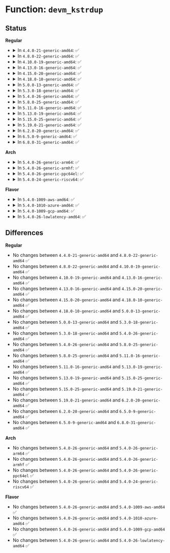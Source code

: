 # Function: <code>devm_kstrdup</code>

## Status
<b>Regular</b>
<ul>
<li>
<details>
<summary>In <code>4.4.0-21-generic-amd64</code>: ✅</summary>

```c
char * devm_kstrdup(struct device * dev, const char * s, gfp_t gfp)
```

```json
{
  "name": "devm_kstrdup",
  "collision_type": "Unique Global",
  "inline_type": "No",
  "funcs": [
    {
      "addr": 18446744071584414000,
      "name": "devm_kstrdup",
      "external": true,
      "loc": "drivers/base/devres.c:804",
      "file": "drivers/base/devres.c",
      "inline": "seen, unknown",
      "caller_inline": [],
      "caller_func": []
    }
  ],
  "symbols": [
    {
      "addr": 18446744071584414000,
      "name": "devm_kstrdup",
      "section": ".text",
      "bind": "STB_GLOBAL",
      "size": 92
    }
  ]
}
```
</details>
</li>
<li>
<details>
<summary>In <code>4.8.0-22-generic-amd64</code>: ✅</summary>

```c
char * devm_kstrdup(struct device * dev, const char * s, gfp_t gfp)
```

```json
{
  "name": "devm_kstrdup",
  "collision_type": "Unique Global",
  "inline_type": "No",
  "funcs": [
    {
      "addr": 18446744071584749312,
      "name": "devm_kstrdup",
      "external": true,
      "loc": "drivers/base/devres.c:804",
      "file": "drivers/base/devres.c",
      "inline": "seen, unknown",
      "caller_inline": [],
      "caller_func": []
    }
  ],
  "symbols": [
    {
      "addr": 18446744071584749312,
      "name": "devm_kstrdup",
      "section": ".text",
      "bind": "STB_GLOBAL",
      "size": 99
    }
  ]
}
```
</details>
</li>
<li>
<details>
<summary>In <code>4.10.0-19-generic-amd64</code>: ✅</summary>

```c
char * devm_kstrdup(struct device * dev, const char * s, gfp_t gfp)
```

```json
{
  "name": "devm_kstrdup",
  "collision_type": "Unique Global",
  "inline_type": "No",
  "funcs": [
    {
      "addr": 18446744071584939440,
      "name": "devm_kstrdup",
      "external": true,
      "loc": "drivers/base/devres.c:805",
      "file": "drivers/base/devres.c",
      "inline": "seen, unknown",
      "caller_inline": [],
      "caller_func": [
        "drivers/pinctrl/pinctrl-sx150x.c:sx150x_probe",
        "drivers/pinctrl/pinctrl-sx150x.c:sx150x_probe"
      ]
    }
  ],
  "symbols": [
    {
      "addr": 18446744071584939440,
      "name": "devm_kstrdup",
      "section": ".text",
      "bind": "STB_GLOBAL",
      "size": 99
    }
  ]
}
```
</details>
</li>
<li>
<details>
<summary>In <code>4.13.0-16-generic-amd64</code>: ✅</summary>

```c
char * devm_kstrdup(struct device * dev, const char * s, gfp_t gfp)
```

```json
{
  "name": "devm_kstrdup",
  "collision_type": "Unique Global",
  "inline_type": "No",
  "funcs": [
    {
      "addr": 18446744071585024272,
      "name": "devm_kstrdup",
      "external": true,
      "loc": "drivers/base/devres.c:805",
      "file": "drivers/base/devres.c",
      "inline": "seen, unknown",
      "caller_inline": [],
      "caller_func": [
        "drivers/pinctrl/pinctrl-sx150x.c:sx150x_probe",
        "drivers/pinctrl/pinctrl-sx150x.c:sx150x_probe"
      ]
    }
  ],
  "symbols": [
    {
      "addr": 18446744071585024272,
      "name": "devm_kstrdup",
      "section": ".text",
      "bind": "STB_GLOBAL",
      "size": 99
    }
  ]
}
```
</details>
</li>
<li>
<details>
<summary>In <code>4.15.0-20-generic-amd64</code>: ✅</summary>

```c
char * devm_kstrdup(struct device * dev, const char * s, gfp_t gfp)
```

```json
{
  "name": "devm_kstrdup",
  "collision_type": "Unique Global",
  "inline_type": "No",
  "funcs": [
    {
      "addr": 18446744071585446880,
      "name": "devm_kstrdup",
      "external": true,
      "loc": "drivers/base/devres.c:805",
      "file": "drivers/base/devres.c",
      "inline": "seen, unknown",
      "caller_inline": [],
      "caller_func": [
        "drivers/pinctrl/pinctrl-sx150x.c:sx150x_probe",
        "drivers/pinctrl/pinctrl-sx150x.c:sx150x_probe"
      ]
    }
  ],
  "symbols": [
    {
      "addr": 18446744071585446880,
      "name": "devm_kstrdup",
      "section": ".text",
      "bind": "STB_GLOBAL",
      "size": 99
    }
  ]
}
```
</details>
</li>
<li>
<details>
<summary>In <code>4.18.0-10-generic-amd64</code>: ✅</summary>

```c
char * devm_kstrdup(struct device * dev, const char * s, gfp_t gfp)
```

```json
{
  "name": "devm_kstrdup",
  "collision_type": "Unique Global",
  "inline_type": "No",
  "funcs": [
    {
      "addr": 18446744071585690112,
      "name": "devm_kstrdup",
      "external": true,
      "loc": "drivers/base/devres.c:809",
      "file": "drivers/base/devres.c",
      "inline": "seen, unknown",
      "caller_inline": [],
      "caller_func": [
        "drivers/pinctrl/pinctrl-sx150x.c:sx150x_probe",
        "drivers/pinctrl/pinctrl-sx150x.c:sx150x_probe"
      ]
    }
  ],
  "symbols": [
    {
      "addr": 18446744071585690112,
      "name": "devm_kstrdup",
      "section": ".text",
      "bind": "STB_GLOBAL",
      "size": 99
    }
  ]
}
```
</details>
</li>
<li>
<details>
<summary>In <code>5.0.0-13-generic-amd64</code>: ✅</summary>

```c
char * devm_kstrdup(struct device * dev, const char * s, gfp_t gfp)
```

```json
{
  "name": "devm_kstrdup",
  "collision_type": "Unique Global",
  "inline_type": "No",
  "funcs": [
    {
      "addr": 18446744071585820096,
      "name": "devm_kstrdup",
      "external": true,
      "loc": "drivers/base/devres.c:817",
      "file": "drivers/base/devres.c",
      "inline": "seen, unknown",
      "caller_inline": [],
      "caller_func": [
        "drivers/pinctrl/pinctrl-sx150x.c:sx150x_probe",
        "drivers/pinctrl/pinctrl-sx150x.c:sx150x_probe",
        "drivers/base/devres.c:devm_kstrdup_const"
      ]
    }
  ],
  "symbols": [
    {
      "addr": 18446744071585820096,
      "name": "devm_kstrdup",
      "section": ".text",
      "bind": "STB_GLOBAL",
      "size": 99
    }
  ]
}
```
</details>
</li>
<li>
<details>
<summary>In <code>5.3.0-18-generic-amd64</code>: ✅</summary>

```c
char * devm_kstrdup(struct device * dev, const char * s, gfp_t gfp)
```

```json
{
  "name": "devm_kstrdup",
  "collision_type": "Unique Global",
  "inline_type": "No",
  "funcs": [
    {
      "addr": 18446744071586053776,
      "name": "devm_kstrdup",
      "external": true,
      "loc": "drivers/base/devres.c:839",
      "file": "drivers/base/devres.c",
      "inline": "seen, unknown",
      "caller_inline": [],
      "caller_func": [
        "drivers/pinctrl/pinctrl-sx150x.c:sx150x_probe",
        "drivers/pinctrl/pinctrl-sx150x.c:sx150x_probe",
        "drivers/base/devres.c:devm_kstrdup_const"
      ]
    }
  ],
  "symbols": [
    {
      "addr": 18446744071586053776,
      "name": "devm_kstrdup",
      "section": ".text",
      "bind": "STB_GLOBAL",
      "size": 102
    }
  ]
}
```
</details>
</li>
<li>
<details>
<summary>In <code>5.4.0-26-generic-amd64</code>: ✅</summary>

```c
char * devm_kstrdup(struct device * dev, const char * s, gfp_t gfp)
```

```json
{
  "name": "devm_kstrdup",
  "collision_type": "Unique Global",
  "inline_type": "No",
  "funcs": [
    {
      "addr": 18446744071586201808,
      "name": "devm_kstrdup",
      "external": true,
      "loc": "drivers/base/devres.c:839",
      "file": "drivers/base/devres.c",
      "inline": "seen, unknown",
      "caller_inline": [],
      "caller_func": [
        "drivers/pinctrl/pinctrl-sx150x.c:sx150x_probe",
        "drivers/pinctrl/pinctrl-sx150x.c:sx150x_probe",
        "drivers/base/devres.c:devm_kstrdup_const",
        "drivers/power/supply/power_supply_hwmon.c:power_supply_add_hwmon_sysfs"
      ]
    }
  ],
  "symbols": [
    {
      "addr": 18446744071586201808,
      "name": "devm_kstrdup",
      "section": ".text",
      "bind": "STB_GLOBAL",
      "size": 102
    }
  ]
}
```
</details>
</li>
<li>
<details>
<summary>In <code>5.8.0-25-generic-amd64</code>: ✅</summary>

```c
char * devm_kstrdup(struct device * dev, const char * s, gfp_t gfp)
```

```json
{
  "name": "devm_kstrdup",
  "collision_type": "Unique Global",
  "inline_type": "No",
  "funcs": [
    {
      "addr": 18446744071586964736,
      "name": "devm_kstrdup",
      "external": true,
      "loc": "drivers/base/devres.c:839",
      "file": "drivers/base/devres.c",
      "inline": "seen, unknown",
      "caller_inline": [],
      "caller_func": [
        "lib/devres.c:__devm_ioremap_resource",
        "drivers/pinctrl/pinctrl-sx150x.c:sx150x_probe",
        "drivers/pinctrl/pinctrl-sx150x.c:sx150x_probe",
        "drivers/base/devres.c:devm_kstrdup_const",
        "drivers/power/supply/power_supply_hwmon.c:power_supply_add_hwmon_sysfs"
      ]
    }
  ],
  "symbols": [
    {
      "addr": 18446744071586964736,
      "name": "devm_kstrdup",
      "section": ".text",
      "bind": "STB_GLOBAL",
      "size": 102
    }
  ]
}
```
</details>
</li>
<li>
<details>
<summary>In <code>5.11.0-16-generic-amd64</code>: ✅</summary>

```c
char * devm_kstrdup(struct device * dev, const char * s, gfp_t gfp)
```

```json
{
  "name": "devm_kstrdup",
  "collision_type": "Unique Global",
  "inline_type": "No",
  "funcs": [
    {
      "addr": 18446744071587050080,
      "name": "devm_kstrdup",
      "external": true,
      "loc": "drivers/base/devres.c:955",
      "file": "drivers/base/devres.c",
      "inline": "seen, unknown",
      "caller_inline": [],
      "caller_func": [
        "lib/devres.c:__devm_ioremap_resource",
        "drivers/pinctrl/pinctrl-sx150x.c:sx150x_probe",
        "drivers/pinctrl/pinctrl-sx150x.c:sx150x_probe",
        "drivers/pci/pci.c:devm_pci_remap_cfg_resource",
        "drivers/base/devres.c:devm_kstrdup_const",
        "drivers/power/supply/power_supply_hwmon.c:power_supply_add_hwmon_sysfs"
      ]
    }
  ],
  "symbols": [
    {
      "addr": 18446744071587050080,
      "name": "devm_kstrdup",
      "section": ".text",
      "bind": "STB_GLOBAL",
      "size": 102
    }
  ]
}
```
</details>
</li>
<li>
<details>
<summary>In <code>5.13.0-19-generic-amd64</code>: ✅</summary>

```c
char * devm_kstrdup(struct device * dev, const char * s, gfp_t gfp)
```

```json
{
  "name": "devm_kstrdup",
  "collision_type": "Unique Global",
  "inline_type": "No",
  "funcs": [
    {
      "addr": 18446744071586933872,
      "name": "devm_kstrdup",
      "external": true,
      "loc": "drivers/base/devres.c:955",
      "file": "drivers/base/devres.c",
      "inline": "seen, unknown",
      "caller_inline": [],
      "caller_func": [
        "lib/devres.c:__devm_ioremap_resource",
        "drivers/pinctrl/pinctrl-sx150x.c:sx150x_probe",
        "drivers/pinctrl/pinctrl-sx150x.c:sx150x_probe",
        "drivers/pci/pci.c:devm_pci_remap_cfg_resource",
        "drivers/base/devres.c:devm_kstrdup_const",
        "drivers/power/supply/power_supply_hwmon.c:power_supply_add_hwmon_sysfs"
      ]
    }
  ],
  "symbols": [
    {
      "addr": 18446744071586933872,
      "name": "devm_kstrdup",
      "section": ".text",
      "bind": "STB_GLOBAL",
      "size": 98
    }
  ]
}
```
</details>
</li>
<li>
<details>
<summary>In <code>5.15.0-25-generic-amd64</code>: ✅</summary>

```c
char * devm_kstrdup(struct device * dev, const char * s, gfp_t gfp)
```

```json
{
  "name": "devm_kstrdup",
  "collision_type": "Unique Global",
  "inline_type": "No",
  "funcs": [
    {
      "addr": 18446744071587497328,
      "name": "devm_kstrdup",
      "external": true,
      "loc": "drivers/base/devres.c:944",
      "file": "drivers/base/devres.c",
      "inline": "seen, unknown",
      "caller_inline": [],
      "caller_func": [
        "lib/devres.c:__devm_ioremap_resource",
        "drivers/pinctrl/pinctrl-sx150x.c:sx150x_probe",
        "drivers/pinctrl/pinctrl-sx150x.c:sx150x_probe",
        "drivers/pci/pci.c:devm_pci_remap_cfg_resource",
        "drivers/base/devres.c:devm_kstrdup_const",
        "drivers/power/supply/power_supply_hwmon.c:power_supply_add_hwmon_sysfs"
      ]
    }
  ],
  "symbols": [
    {
      "addr": 18446744071587497328,
      "name": "devm_kstrdup",
      "section": ".text",
      "bind": "STB_GLOBAL",
      "size": 98
    }
  ]
}
```
</details>
</li>
<li>
<details>
<summary>In <code>5.19.0-21-generic-amd64</code>: ✅</summary>

```c
char * devm_kstrdup(struct device * dev, const char * s, gfp_t gfp)
```

```json
{
  "name": "devm_kstrdup",
  "collision_type": "Unique Global",
  "inline_type": "No",
  "funcs": [
    {
      "addr": 18446744071588820640,
      "name": "devm_kstrdup",
      "external": true,
      "loc": "drivers/base/devres.c:944",
      "file": "drivers/base/devres.c",
      "inline": "seen, unknown",
      "caller_inline": [],
      "caller_func": [
        "lib/devres.c:__devm_ioremap_resource",
        "drivers/pinctrl/pinctrl-sx150x.c:sx150x_probe",
        "drivers/pinctrl/pinctrl-sx150x.c:sx150x_probe",
        "drivers/pci/pci.c:devm_pci_remap_cfg_resource",
        "drivers/base/devres.c:devm_kstrdup_const",
        "drivers/power/supply/power_supply_hwmon.c:power_supply_add_hwmon_sysfs",
        "drivers/hwmon/hwmon.c:__hwmon_sanitize_name"
      ]
    }
  ],
  "symbols": [
    {
      "addr": 18446744071588820640,
      "name": "devm_kstrdup",
      "section": ".text",
      "bind": "STB_GLOBAL",
      "size": 121
    }
  ]
}
```
</details>
</li>
<li>
<details>
<summary>In <code>6.2.0-20-generic-amd64</code>: ✅</summary>

```c
char * devm_kstrdup(struct device * dev, const char * s, gfp_t gfp)
```

```json
{
  "name": "devm_kstrdup",
  "collision_type": "Unique Global",
  "inline_type": "No",
  "funcs": [
    {
      "addr": 18446744071590320176,
      "name": "devm_kstrdup",
      "external": true,
      "loc": "drivers/base/devres.c:949",
      "file": "drivers/base/devres.c",
      "inline": "seen, unknown",
      "caller_inline": [],
      "caller_func": [
        "lib/devres.c:__devm_ioremap_resource",
        "drivers/pinctrl/pinctrl-sx150x.c:sx150x_probe",
        "drivers/pinctrl/pinctrl-sx150x.c:sx150x_probe",
        "drivers/base/devres.c:devm_kstrdup_const",
        "drivers/power/supply/power_supply_hwmon.c:power_supply_add_hwmon_sysfs",
        "drivers/hwmon/hwmon.c:__hwmon_sanitize_name"
      ]
    }
  ],
  "symbols": [
    {
      "addr": 18446744071590320176,
      "name": "devm_kstrdup",
      "section": ".text",
      "bind": "STB_GLOBAL",
      "size": 121
    }
  ]
}
```
</details>
</li>
<li>
<details>
<summary>In <code>6.5.0-9-generic-amd64</code>: ✅</summary>

```c
char * devm_kstrdup(struct device * dev, const char * s, gfp_t gfp)
```

```json
{
  "name": "devm_kstrdup",
  "collision_type": "Unique Global",
  "inline_type": "No",
  "funcs": [
    {
      "addr": 18446744071590640064,
      "name": "devm_kstrdup",
      "external": true,
      "loc": "drivers/base/devres.c:950",
      "file": "drivers/base/devres.c",
      "inline": "seen, unknown",
      "caller_inline": [],
      "caller_func": [
        "lib/devres.c:__devm_ioremap_resource",
        "drivers/pinctrl/pinctrl-sx150x.c:sx150x_probe",
        "drivers/base/devres.c:devm_kstrdup_const",
        "drivers/power/supply/power_supply_hwmon.c:power_supply_add_hwmon_sysfs",
        "drivers/hwmon/hwmon.c:__hwmon_sanitize_name"
      ]
    }
  ],
  "symbols": [
    {
      "addr": 18446744071590640064,
      "name": "devm_kstrdup",
      "section": ".text",
      "bind": "STB_GLOBAL",
      "size": 120
    }
  ]
}
```
</details>
</li>
<li>
<details>
<summary>In <code>6.8.0-31-generic-amd64</code>: ✅</summary>

```c
char * devm_kstrdup(struct device * dev, const char * s, gfp_t gfp)
```

```json
{
  "name": "devm_kstrdup",
  "collision_type": "Unique Global",
  "inline_type": "No",
  "funcs": [
    {
      "addr": 18446744071591000128,
      "name": "devm_kstrdup",
      "external": true,
      "loc": "drivers/base/devres.c:950",
      "file": "drivers/base/devres.c",
      "inline": "seen, unknown",
      "caller_inline": [],
      "caller_func": [
        "lib/devres.c:__devm_ioremap_resource",
        "drivers/pinctrl/pinctrl-sx150x.c:sx150x_probe",
        "drivers/base/devres.c:devm_kstrdup_const",
        "drivers/power/supply/power_supply_hwmon.c:power_supply_add_hwmon_sysfs",
        "drivers/hwmon/hwmon.c:__hwmon_sanitize_name"
      ]
    }
  ],
  "symbols": [
    {
      "addr": 18446744071591000128,
      "name": "devm_kstrdup",
      "section": ".text",
      "bind": "STB_GLOBAL",
      "size": 120
    }
  ]
}
```
</details>
</li>
</ul>
<b>Arch</b>
<ul>
<li>
<details>
<summary>In <code>5.4.0-26-generic-arm64</code>: ✅</summary>

```c
char * devm_kstrdup(struct device * dev, const char * s, gfp_t gfp)
```

```json
{
  "name": "devm_kstrdup",
  "collision_type": "Unique Global",
  "inline_type": "No",
  "funcs": [
    {
      "addr": 18446603336499002320,
      "name": "devm_kstrdup",
      "external": true,
      "loc": "drivers/base/devres.c:839",
      "file": "drivers/base/devres.c",
      "inline": "seen, unknown",
      "caller_inline": [],
      "caller_func": [
        "drivers/pinctrl/pinctrl-single.c:pcs_probe",
        "drivers/pinctrl/pinctrl-sx150x.c:sx150x_probe",
        "drivers/pinctrl/pinctrl-sx150x.c:sx150x_probe",
        "drivers/soc/fsl/qbman/dpaa_sys.c:qbman_init_private_mem",
        "drivers/base/devres.c:devm_kstrdup_const",
        "drivers/misc/sram.c:sram_reserve_regions",
        "drivers/power/supply/power_supply_hwmon.c:power_supply_add_hwmon_sysfs"
      ]
    }
  ],
  "symbols": [
    {
      "addr": 18446603336499002320,
      "name": "devm_kstrdup",
      "section": ".text",
      "bind": "STB_GLOBAL",
      "size": 116
    }
  ]
}
```
</details>
</li>
<li>
<details>
<summary>In <code>5.4.0-26-generic-armhf</code>: ✅</summary>

```c
char * devm_kstrdup(struct device * dev, const char * s, gfp_t gfp)
```

```json
{
  "name": "devm_kstrdup",
  "collision_type": "Unique Global",
  "inline_type": "No",
  "funcs": [
    {
      "addr": 3231569060,
      "name": "devm_kstrdup",
      "external": true,
      "loc": "drivers/base/devres.c:839",
      "file": "drivers/base/devres.c",
      "inline": "seen, unknown",
      "caller_inline": [],
      "caller_func": [
        "drivers/pinctrl/pinctrl-single.c:pcs_probe",
        "drivers/pinctrl/pinctrl-sx150x.c:sx150x_probe",
        "drivers/pinctrl/pinctrl-sx150x.c:sx150x_probe",
        "drivers/regulator/fixed.c:reg_fixed_voltage_probe",
        "drivers/regulator/fixed.c:reg_fixed_voltage_probe",
        "drivers/base/devres.c:devm_kstrdup_const",
        "drivers/misc/sram.c:sram_reserve_regions",
        "drivers/power/supply/power_supply_hwmon.c:power_supply_add_hwmon_sysfs"
      ]
    }
  ],
  "symbols": [
    {
      "addr": 3231569060,
      "name": "devm_kstrdup",
      "section": ".text",
      "bind": "STB_GLOBAL",
      "size": 100
    }
  ]
}
```
</details>
</li>
<li>
<details>
<summary>In <code>5.4.0-26-generic-ppc64el</code>: ✅</summary>

```c
char * devm_kstrdup(struct device * dev, const char * s, gfp_t gfp)
```

```json
{
  "name": "devm_kstrdup",
  "collision_type": "Unique Global",
  "inline_type": "No",
  "funcs": [
    {
      "addr": 13835058055292162832,
      "name": "devm_kstrdup",
      "external": true,
      "loc": "drivers/base/devres.c:839",
      "file": "drivers/base/devres.c",
      "inline": "seen, unknown",
      "caller_inline": [],
      "caller_func": [
        "drivers/pinctrl/pinctrl-single.c:pcs_probe",
        "drivers/pinctrl/pinctrl-sx150x.c:sx150x_probe",
        "drivers/pinctrl/pinctrl-sx150x.c:sx150x_probe",
        "drivers/base/devres.c:devm_kstrdup_const",
        "drivers/misc/sram.c:sram_reserve_regions",
        "drivers/power/supply/power_supply_hwmon.c:power_supply_add_hwmon_sysfs"
      ]
    }
  ],
  "symbols": [
    {
      "addr": 13835058055292162832,
      "name": "devm_kstrdup",
      "section": ".text",
      "bind": "STB_GLOBAL",
      "size": 188
    }
  ]
}
```
</details>
</li>
<li>
<details>
<summary>In <code>5.4.0-24-generic-riscv64</code>: ✅</summary>

```c
char * devm_kstrdup(struct device * dev, const char * s, gfp_t gfp)
```

```json
{
  "name": "devm_kstrdup",
  "collision_type": "Unique Global",
  "inline_type": "No",
  "funcs": [
    {
      "addr": 18446743936276374828,
      "name": "devm_kstrdup",
      "external": true,
      "loc": "drivers/base/devres.c:839",
      "file": "drivers/base/devres.c",
      "inline": "seen, unknown",
      "caller_inline": [],
      "caller_func": [
        "drivers/pinctrl/pinctrl-single.c:pcs_probe",
        "drivers/pinctrl/pinctrl-sx150x.c:sx150x_probe",
        "drivers/pinctrl/pinctrl-sx150x.c:sx150x_probe",
        "drivers/base/devres.c:devm_kstrdup_const",
        "drivers/misc/sram.c:sram_reserve_regions",
        "drivers/power/supply/power_supply_hwmon.c:power_supply_add_hwmon_sysfs"
      ]
    }
  ],
  "symbols": [
    {
      "addr": 18446743936276374828,
      "name": "devm_kstrdup",
      "section": ".text",
      "bind": "STB_GLOBAL",
      "size": 100
    }
  ]
}
```
</details>
</li>
</ul>
<b>Flavor</b>
<ul>
<li>
<details>
<summary>In <code>5.4.0-1009-aws-amd64</code>: ✅</summary>

```c
char * devm_kstrdup(struct device * dev, const char * s, gfp_t gfp)
```

```json
{
  "name": "devm_kstrdup",
  "collision_type": "Unique Global",
  "inline_type": "No",
  "funcs": [
    {
      "addr": 18446744071585962016,
      "name": "devm_kstrdup",
      "external": true,
      "loc": "drivers/base/devres.c:839",
      "file": "drivers/base/devres.c",
      "inline": "seen, unknown",
      "caller_inline": [],
      "caller_func": [
        "drivers/base/devres.c:devm_kstrdup_const",
        "drivers/power/supply/power_supply_hwmon.c:power_supply_add_hwmon_sysfs"
      ]
    }
  ],
  "symbols": [
    {
      "addr": 18446744071585962016,
      "name": "devm_kstrdup",
      "section": ".text",
      "bind": "STB_GLOBAL",
      "size": 102
    }
  ]
}
```
</details>
</li>
<li>
<details>
<summary>In <code>5.4.0-1010-azure-amd64</code>: ✅</summary>

```c
char * devm_kstrdup(struct device * dev, const char * s, gfp_t gfp)
```

```json
{
  "name": "devm_kstrdup",
  "collision_type": "Unique Global",
  "inline_type": "No",
  "funcs": [
    {
      "addr": 18446744071585811280,
      "name": "devm_kstrdup",
      "external": true,
      "loc": "drivers/base/devres.c:839",
      "file": "drivers/base/devres.c",
      "inline": "seen, unknown",
      "caller_inline": [],
      "caller_func": [
        "drivers/base/devres.c:devm_kstrdup_const",
        "drivers/power/supply/power_supply_hwmon.c:power_supply_add_hwmon_sysfs"
      ]
    }
  ],
  "symbols": [
    {
      "addr": 18446744071585811280,
      "name": "devm_kstrdup",
      "section": ".text",
      "bind": "STB_GLOBAL",
      "size": 102
    }
  ]
}
```
</details>
</li>
<li>
<details>
<summary>In <code>5.4.0-1009-gcp-amd64</code>: ✅</summary>

```c
char * devm_kstrdup(struct device * dev, const char * s, gfp_t gfp)
```

```json
{
  "name": "devm_kstrdup",
  "collision_type": "Unique Global",
  "inline_type": "No",
  "funcs": [
    {
      "addr": 18446744071586151824,
      "name": "devm_kstrdup",
      "external": true,
      "loc": "drivers/base/devres.c:839",
      "file": "drivers/base/devres.c",
      "inline": "seen, unknown",
      "caller_inline": [],
      "caller_func": [
        "drivers/pinctrl/pinctrl-sx150x.c:sx150x_probe",
        "drivers/pinctrl/pinctrl-sx150x.c:sx150x_probe",
        "drivers/base/devres.c:devm_kstrdup_const",
        "drivers/power/supply/power_supply_hwmon.c:power_supply_add_hwmon_sysfs"
      ]
    }
  ],
  "symbols": [
    {
      "addr": 18446744071586151824,
      "name": "devm_kstrdup",
      "section": ".text",
      "bind": "STB_GLOBAL",
      "size": 102
    }
  ]
}
```
</details>
</li>
<li>
<details>
<summary>In <code>5.4.0-26-lowlatency-amd64</code>: ✅</summary>

```c
char * devm_kstrdup(struct device * dev, const char * s, gfp_t gfp)
```

```json
{
  "name": "devm_kstrdup",
  "collision_type": "Unique Global",
  "inline_type": "No",
  "funcs": [
    {
      "addr": 18446744071586260528,
      "name": "devm_kstrdup",
      "external": true,
      "loc": "drivers/base/devres.c:839",
      "file": "drivers/base/devres.c",
      "inline": "seen, unknown",
      "caller_inline": [],
      "caller_func": [
        "drivers/pinctrl/pinctrl-sx150x.c:sx150x_probe",
        "drivers/pinctrl/pinctrl-sx150x.c:sx150x_probe",
        "drivers/base/devres.c:devm_kstrdup_const",
        "drivers/power/supply/power_supply_hwmon.c:power_supply_add_hwmon_sysfs"
      ]
    }
  ],
  "symbols": [
    {
      "addr": 18446744071586260528,
      "name": "devm_kstrdup",
      "section": ".text",
      "bind": "STB_GLOBAL",
      "size": 102
    }
  ]
}
```
</details>
</li>
</ul>

## Differences
<b>Regular</b>
<ul>
<li>
No changes between <code>4.4.0-21-generic-amd64</code> and <code>4.8.0-22-generic-amd64</code> ✅
</li>
<li>
No changes between <code>4.8.0-22-generic-amd64</code> and <code>4.10.0-19-generic-amd64</code> ✅
</li>
<li>
No changes between <code>4.10.0-19-generic-amd64</code> and <code>4.13.0-16-generic-amd64</code> ✅
</li>
<li>
No changes between <code>4.13.0-16-generic-amd64</code> and <code>4.15.0-20-generic-amd64</code> ✅
</li>
<li>
No changes between <code>4.15.0-20-generic-amd64</code> and <code>4.18.0-10-generic-amd64</code> ✅
</li>
<li>
No changes between <code>4.18.0-10-generic-amd64</code> and <code>5.0.0-13-generic-amd64</code> ✅
</li>
<li>
No changes between <code>5.0.0-13-generic-amd64</code> and <code>5.3.0-18-generic-amd64</code> ✅
</li>
<li>
No changes between <code>5.3.0-18-generic-amd64</code> and <code>5.4.0-26-generic-amd64</code> ✅
</li>
<li>
No changes between <code>5.4.0-26-generic-amd64</code> and <code>5.8.0-25-generic-amd64</code> ✅
</li>
<li>
No changes between <code>5.8.0-25-generic-amd64</code> and <code>5.11.0-16-generic-amd64</code> ✅
</li>
<li>
No changes between <code>5.11.0-16-generic-amd64</code> and <code>5.13.0-19-generic-amd64</code> ✅
</li>
<li>
No changes between <code>5.13.0-19-generic-amd64</code> and <code>5.15.0-25-generic-amd64</code> ✅
</li>
<li>
No changes between <code>5.15.0-25-generic-amd64</code> and <code>5.19.0-21-generic-amd64</code> ✅
</li>
<li>
No changes between <code>5.19.0-21-generic-amd64</code> and <code>6.2.0-20-generic-amd64</code> ✅
</li>
<li>
No changes between <code>6.2.0-20-generic-amd64</code> and <code>6.5.0-9-generic-amd64</code> ✅
</li>
<li>
No changes between <code>6.5.0-9-generic-amd64</code> and <code>6.8.0-31-generic-amd64</code> ✅
</li>
</ul>
<b>Arch</b>
<ul>
<li>
No changes between <code>5.4.0-26-generic-amd64</code> and <code>5.4.0-26-generic-arm64</code> ✅
</li>
<li>
No changes between <code>5.4.0-26-generic-amd64</code> and <code>5.4.0-26-generic-armhf</code> ✅
</li>
<li>
No changes between <code>5.4.0-26-generic-amd64</code> and <code>5.4.0-26-generic-ppc64el</code> ✅
</li>
<li>
No changes between <code>5.4.0-26-generic-amd64</code> and <code>5.4.0-24-generic-riscv64</code> ✅
</li>
</ul>
<b>Flavor</b>
<ul>
<li>
No changes between <code>5.4.0-26-generic-amd64</code> and <code>5.4.0-1009-aws-amd64</code> ✅
</li>
<li>
No changes between <code>5.4.0-26-generic-amd64</code> and <code>5.4.0-1010-azure-amd64</code> ✅
</li>
<li>
No changes between <code>5.4.0-26-generic-amd64</code> and <code>5.4.0-1009-gcp-amd64</code> ✅
</li>
<li>
No changes between <code>5.4.0-26-generic-amd64</code> and <code>5.4.0-26-lowlatency-amd64</code> ✅
</li>
</ul>
